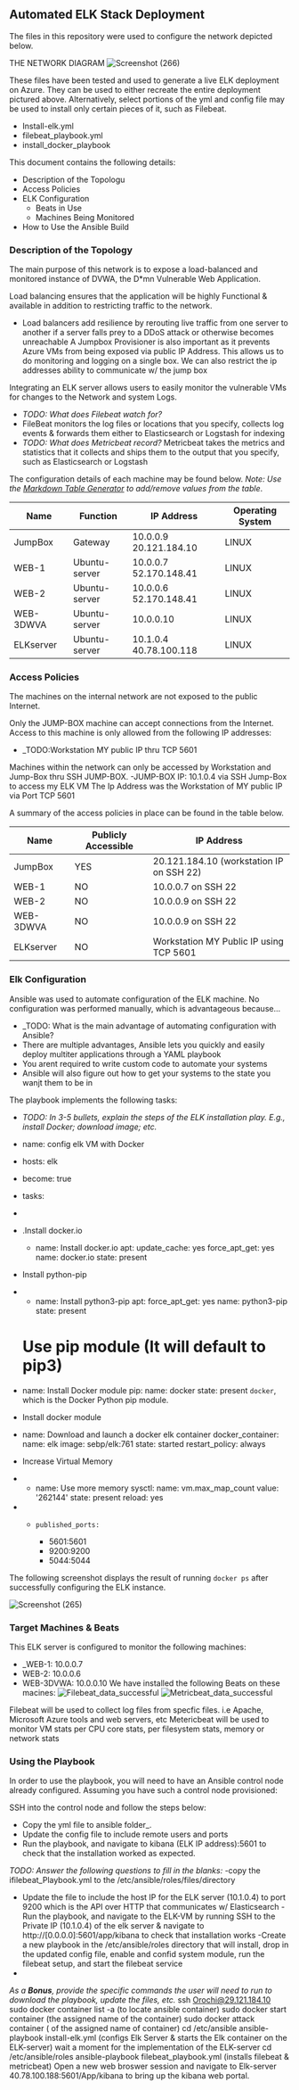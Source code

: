## Automated ELK Stack Deployment

The files in this repository were used to configure the network depicted below.



THE NETWORK DIAGRAM
![Screenshot (266)](https://user-images.githubusercontent.com/89820505/156865266-7fab235a-8ecb-4ff0-a561-7ba34814e0c4.png)


These files have been tested and used to generate a live ELK deployment on Azure. They can be used to either recreate the entire deployment pictured above. Alternatively, select portions of the yml and config file may be used to install only certain pieces of it, such as Filebeat.

  - Install-elk.yml
  - filebeat_playbook.yml
  - install_docker_playbook

This document contains the following details:
- Description of the Topologu
- Access Policies
- ELK Configuration
  - Beats in Use
  - Machines Being Monitored
- How to Use the Ansible Build


### Description of the Topology

The main purpose of this network is to expose a load-balanced and monitored instance of DVWA, the D*mn Vulnerable Web Application.

Load balancing ensures that the application will be highly Functional & available in addition to restricting traffic to the network.
- Load balancers add resilience by rerouting live traffic from one server to another if a server falls prey to a DDoS attack or otherwise becomes unreachable
A Jumpbox Provisioner is also important as it prevents Azure VMs from being exposed via public IP Address. This allows us to do monitoring and logging on a single box. We can also restrict the ip addresses ability to communicate w/ the jump box

Integrating an ELK server allows users to easily monitor the vulnerable VMs for changes to the Network and system Logs.
- _TODO: What does Filebeat watch for?_
- FileBeat monitors the log files or locations that you specify, collects log events & forwards them either to Elasticsearch or Logstash for indexing
- _TODO: What does Metricbeat record?_
 Metricbeat takes the metrics and statistics that it collects and ships them to the output that you specify, such as Elasticsearch or Logstash

The configuration details of each machine may be found below.
_Note: Use the [Markdown Table Generator](http://www.tablesgenerator.com/markdown_tables) to add/remove values from the table_.

| Name      | Function      | IP Address             | Operating System |
|-----------|---------------|------------------------|------------------|
| JumpBox   | Gateway       | 10.0.0.9 20.121.184.10 | LINUX            |
| WEB-1     | Ubuntu-server | 10.0.0.7 52.170.148.41 | LINUX            |
| WEB-2     | Ubuntu-server | 10.0.0.6 52.170.148.41 | LINUX            |
| WEB-3DWVA | Ubuntu-server | 10.0.0.10              | LINUX            |
| ELKserver | Ubuntu-server | 10.1.0.4 40.78.100.118 | LINUX            |

### Access Policies

The machines on the internal network are not exposed to the public Internet. 

Only the JUMP-BOX machine can accept connections from the Internet. Access to this machine is only allowed from the following IP addresses:
- _TODO:Workstation MY public IP thru TCP 5601

Machines within the network can only be accessed by Workstation and Jump-Box thru SSH JUMP-BOX.
-JUMP-BOX IP: 10.1.0.4 via SSH Jump-Box to access my ELK VM
The Ip Address was the Workstation of MY public IP via Port TCP 5601

A summary of the access policies in place can be found in the table below.

| Name      | Publicly Accessible | IP Address                                |
|-----------|---------------------|-------------------------------------------|
| JumpBox   | YES                 | 20.121.184.10  (workstation IP on SSH 22) |
| WEB-1     | NO                  | 10.0.0.7 on SSH 22                        |
| WEB-2     | NO                  | 10.0.0.9 on SSH 22                        |
| WEB-3DWVA | NO                  | 10.0.0.9 on SSH 22                        |
| ELKserver | NO                  | Workstation MY Public IP using  TCP 5601  |

### Elk Configuration

Ansible was used to automate configuration of the ELK machine. No configuration was performed manually, which is advantageous because...
- _TODO: What is the main advantage of automating configuration with Ansible?
- There are multiple advantages, Ansible lets you quickly and easily deploy multiter applications through a YAML playbook
- You arent required to write custom code to automate your systems
- Ansible will also figure out how to get your systems to the state you wanjt them to be in

The playbook implements the following tasks:
- _TODO: In 3-5 bullets, explain the steps of the ELK installation play. E.g., install Docker; download image; etc._
- name: config elk VM with Docker
- hosts: elk
- become: true
- tasks:
- 
- .Install docker.io
  - name: Install docker.io
    apt:
      update_cache: yes
      force_apt_get: yes
      name: docker.io
      state: present
- Install python-pip
-   - name: Install python3-pip
    apt:
      force_apt_get: yes
      name: python3-pip
      state: present

    # Use pip module (It will default to pip3)
  - name: Install Docker module
    pip:
      name: docker
      state: present
      `docker`, which is the Docker Python pip module.
      
- Install docker module
 - name: Download and launch a docker elk container
   docker_container:
     name: elk
     image: sebp/elk:761
     state: started
     restart_policy: always

- Increase Virtual Memory
-  - name: Use more memory
   sysctl:
     name: vm.max_map_count
     value: '262144'
     state: present
     reload: yes
- -     published_ports:
       -  5601:5601
       -  9200:9200
       -  5044:5044   

The following screenshot displays the result of running `docker ps` after successfully configuring the ELK instance.

![Screenshot (265)](https://user-images.githubusercontent.com/89820505/156863919-99c05ed3-2ec5-4383-83e0-7a4d2313ad1c.png)


### Target Machines & Beats
This ELK server is configured to monitor the following machines:
- _WEB-1: 10.0.0.7
- WEB-2: 10.0.0.6
- WEB-3DVWA: 10.0.0.10
We have installed the following Beats on these macines:
![Filebeat_data_successful](https://user-images.githubusercontent.com/89820505/156864449-4cf80742-c7c1-422b-9a55-e0d1925c1a63.png)
![Metricbeat_data_successful](https://user-images.githubusercontent.com/89820505/156864451-b0daeaac-75d3-452c-b130-9eb661b60d39.png)


Filebeat will be used to collect log files from specfic files. i.e Apache, Microsoft Azure tools and web servers, etc
Metericbeat will be used to monitor VM stats per CPU core stats, per filesystem stats, memory or network stats

### Using the Playbook
In order to use the playbook, you will need to have an Ansible control node already configured. Assuming you have such a control node provisioned: 

SSH into the control node and follow the steps below:
- Copy the yml file to ansible folder_.
- Update the config file to include remote users and ports
- Run the playbook, and navigate to kibana (ELK IP address):5601 to check that the installation worked as expected.

_TODO: Answer the following questions to fill in the blanks:_
-copy the ifilebeat_Playbook.yml to the /etc/ansible/roles/files/directory
- Update the file to include the host IP for the ELK server (10.1.0.4) to port 9200 which is the API over HTTP that communicates w/ Elasticsearch
-Run the playbook, and navigate to the ELK-VM by running SSH to the Private IP (10.1.0.4) of the elk server & navigate to http://[0.0.0.0]:5601/app/kibana to check that installation works 
-Create a new playbook in the /etc/ansible/roles directory that will install, drop in the updated config file, enable and confid system module, run the filebeat setup, and start the filebeat service
-

_As a **Bonus**, provide the specific commands the user will need to run to download the playbook, update the files, etc._
ssh Orochi@29.121.184.10
sudo docker container list -a (to locate ansible container)
sudo docker start container (the assigned name of the container)
sudo docker attack container ( of the assigned name of container)
cd /etc/ansible
ansible-playbook install-elk.yml (configs Elk Server & starts the Elk container on the ELK-server) wait a moment for the implementation of the ELK-server
cd /etc/ansible/roles
ansible-playbook filebeat_playbook.yml (installs filebeat & metricbeat)
Open a new web broswer session and navigate to Elk-server 40.78.100.188:5601/App/kibana to bring up the kibana web portal.
